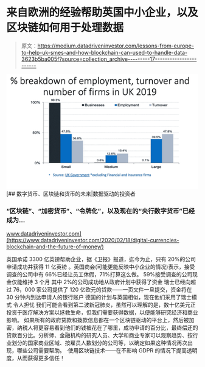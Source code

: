 # 来自欧洲的经验帮助英国中小企业，以及区块链如何用于处理数据

> 原文：<https://medium.datadriveninvestor.com/lessons-from-europe-to-help-uk-smes-and-how-blockchain-can-used-to-handle-data-3623b5ba005f?source=collection_archive---------17----------------------->

![](img/b63a6a78188b0a94863be6c393e19971.png)[](https://www.datadriveninvestor.com/2020/02/18/digital-currencies-blockchain-and-the-future-of-money/) [## 数字货币、区块链和货币的未来|数据驱动的投资者

### “区块链”、“加密货币”、“令牌化”，以及现在的“央行数字货币”已经成为…

www.datadriveninvestor.com](https://www.datadriveninvestor.com/2020/02/18/digital-currencies-blockchain-and-the-future-of-money/) 

英国承诺 3300 亿英镑帮助企业，据《卫报》报道，迄今为止，只有 20%的公司申请成功并获得 11 亿英镑
。英国商会(可能更能反映中小企业的情况)表示，接受调查的公司中有 66%已经让员工休假，71%打算这么做。
59%接受调查的公司现金仅能维持 3 个月
其中 2%的公司成功地从政府计划中获得了资金
瑞士已经向超过 76，000 家公司提供了 120 亿欧元的贷款——一页文件一旦提交，资金将在 30 分钟内到达申请人的银行账户
德国的计划与英国相似，现在他们采用了瑞士模式
令人担忧 我们可能会看到第二波新冠肺炎，虽然可以理解的是，数十亿美元正投资于医疗解决方案以拯救生命，但我们需要获得数据，以便能够研究经济和商业影响。
如果所有的政府贷款和拨款信息都在一个区块链驱动的平台上，然后被加密，纳税人将更容易看到他们的钱被花在了哪里，成功申请的百分比，最终偿还的贷款百分比。分析师、金融机构的研究人员、大学和商业专家可以观察趋势、按行业划分的国家商业区域、按雇员人数划分的公司等，以确定如果这种情况再次出现，哪些公司需要帮助。
·使用区块链技术——在不影响 GDPR 的情况下提高透明度，从而获得更多信任！